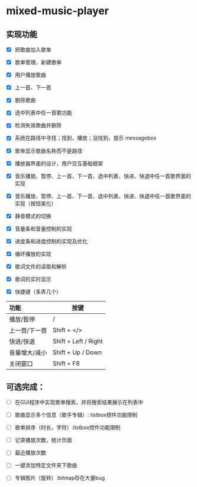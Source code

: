 # mixed-music-player

## 实现功能

- [x] 把歌曲加入歌单
- [x] 歌单管理，新建歌单
- [x] 用户播放歌曲
- [x] 上一首、下一首
- [x] 删除歌曲
- [x] 选中列表中任一首歌功能
- [x] 检测失效歌曲并删除
- [x] 系统在路径中寻找；找到，播放；没找到，提示 messagebox
- [x] 歌单显示歌曲名称而不是路径
- [x] 播放器界面的设计，用户交互基础框架
- [x] 音乐播放、暂停、上一首、下一首、选中列表、快进、快退中任一首歌界面的实现
- [x] 音乐播放、暂停、上一首、下一首、选中列表、快进、快退中任一首歌界面的实现（按钮美化）
- [x] 静音模式的切换
- [x] 音量条和音量控制的实现
- [x] 进度条和进度控制的实现及优化
- [x] 循环播放的实现
- [x] 歌词文件的读取和解析
- [x] 歌词的实时显示
- [x] 快捷键（多弄几个）


| 功能          | 按键                 |
| :------------ | -------------------- |
| 播放/暂停     | /                    |
| 上一首/下一首 | Shift + </>          |
| 快进/快退     | Shift + Left / Right |
| 音量增大/减小 | Shift + Up / Down    |
| 关闭窗口      | Shift + F8           |


可选完成：
---
- [ ] 在GUI程序中实现歌单搜索，并将搜索结果展示在列表中
- [ ] 歌曲显示多个信息（歌手专辑）: listbox控件功能限制
- [ ] 歌单排序（时长，字符）:listbox控件功能限制
- [ ] 记录播放次数，统计页面
- [ ] 最近播放次数
- [ ] 一键添加特定文件夹下歌曲
- [ ] 专辑图片（旋转）:bitmap存在大量bug

